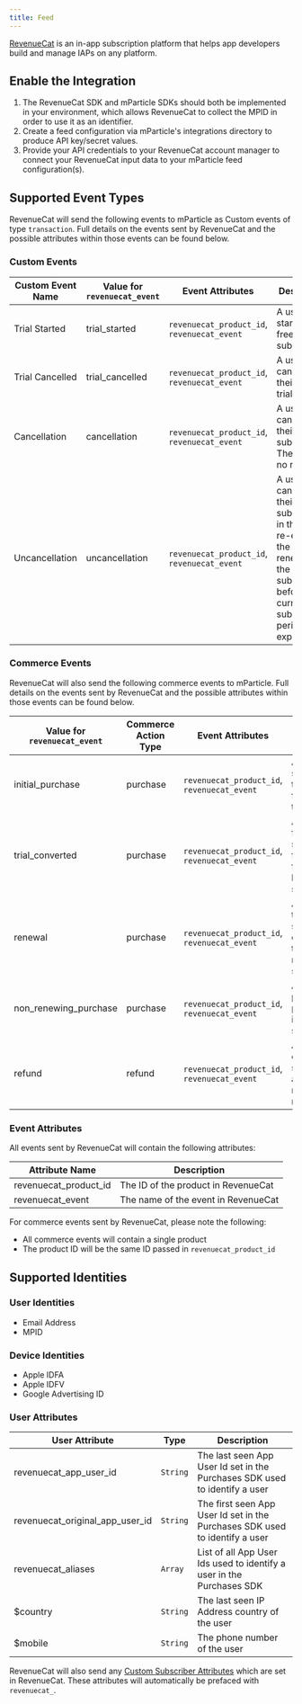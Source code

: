 ```yaml
---
title: Feed
---
```


[RevenueCat](https://www.revenuecat.com/) is an in-app subscription platform that helps app developers build and manage IAPs on any platform.

## Enable the Integration

1. The RevenueCat SDK and mParticle SDKs should both be implemented in your environment, which allows RevenueCat to collect the MPID in order to use it as an identifier.
2. Create a feed configuration via mParticle's integrations directory to produce API key/secret values.
3. Provide your API credentials to your RevenueCat account manager to connect your RevenueCat input data to your mParticle feed configuration(s).

## Supported Event Types

RevenueCat will send the following events to mParticle as Custom events of type `transaction`. Full details on the events sent by RevenueCat and the possible attributes within those events can be found below.

### Custom Events

| Custom Event Name | Value for `revenuecat_event`  | Event Attributes | Description
| ---|---|---|---|
| Trial Started | trial_started | `revenuecat_product_id`, `revenuecat_event` | A user started a free trial subscription |
| Trial Cancelled | trial_cancelled | `revenuecat_product_id`, `revenuecat_event` | A user canceled their free trial |
| Cancellation | cancellation | `revenuecat_product_id`, `revenuecat_event` | A user canceled their subscription. There will be no refund |
| Uncancellation | uncancellation | `revenuecat_product_id`, `revenuecat_event` | A user who cancelled their subscription in the past, re-enable the auto-renewal of the subscription before the current subscription period expires |

### Commerce Events

RevenueCat will also send the following commerce events to mParticle. Full details on the events sent by RevenueCat and the possible attributes within those events can be found below.

| Value for `revenuecat_event`  | Commerce Action Type | Event Attributes | Description
| ---|---|---|---|
| initial_purchase | purchase | `revenuecat_product_id`, `revenuecat_event` | A user subscribed to a product for the first time |
| trial_converted | purchase | `revenuecat_product_id`, `revenuecat_event` | A user on a free trial subscription, finished the free trial and kept the subscription |
| renewal | purchase | `revenuecat_product_id`, `revenuecat_event` | A period of the subscription ended, and the user renewed the subscription |
| non_renewing_purchase | purchase | `revenuecat_product_id`, `revenuecat_event` | A user purchase a product that it's not a subscription |
| refund | refund | `revenuecat_product_id`, `revenuecat_event` | A user cancelled a subscription and received a refund |

### Event Attributes

All events sent by RevenueCat will contain the following attributes:

| Attribute Name | Description |
|---|---|
| revenuecat_product_id | The ID of the product in RevenueCat |
| revenuecat_event | The name of the event in RevenueCat |

For commerce events sent by RevenueCat, please note the following:
* All commerce events will contain a single product
* The product ID will be the same ID passed in `revenuecat_product_id`

## Supported Identities

### User Identities

* Email Address
* MPID

### Device Identities

* Apple IDFA
* Apple IDFV
* Google Advertising ID

### User Attributes
| User Attribute | Type | Description
| ---|---|---|
| revenuecat_app_user_id | `String`	| The last seen App User Id set in the Purchases SDK used to identify a user |
| revenuecat_original_app_user_id | `String` |	The first seen App User Id set in the Purchases SDK used to identify a user |
| revenuecat_aliases | `Array` | List of all App User Ids used to identify a user in the Purchases SDK |
| $country	| `String` | The last seen IP Address country of the user |
| $mobile | `String` | The phone number of the user |

RevenueCat will also send any [Custom Subscriber Attributes](https://docs.revenuecat.com/docs/subscriber-attributes) which are set in RevenueCat. These attributes will automatically be prefaced with `revenuecat_`.

